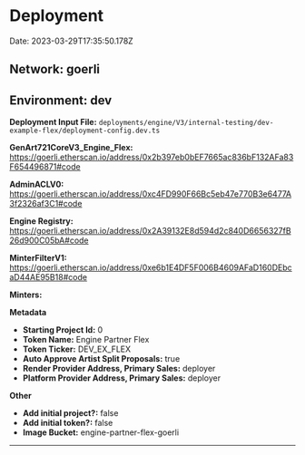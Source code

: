 
# Deployment

Date: 2023-03-29T17:35:50.178Z

## **Network:** goerli

## **Environment:** dev

**Deployment Input File:** `deployments/engine/V3/internal-testing/dev-example-flex/deployment-config.dev.ts`

**GenArt721CoreV3_Engine_Flex:** https://goerli.etherscan.io/address/0x2b397eb0bEF7665ac836bF132AFa83F654496871#code

**AdminACLV0:** https://goerli.etherscan.io/address/0xc4FD990F66Bc5eb47e770B3e6477A3f2326af3C1#code

**Engine Registry:** https://goerli.etherscan.io/address/0x2A39132E8d594d2c840D6656327fB26d900C05bA#code

**MinterFilterV1:** https://goerli.etherscan.io/address/0xe6b1E4DF5F006B4609AFaD160DEbcaD44AE95B18#code

**Minters:**



**Metadata**

- **Starting Project Id:** 0
- **Token Name:** Engine Partner Flex
- **Token Ticker:** DEV_EX_FLEX
- **Auto Approve Artist Split Proposals:** true
- **Render Provider Address, Primary Sales:** deployer
- **Platform Provider Address, Primary Sales:** deployer

**Other**

- **Add initial project?:** false
- **Add initial token?:** false
- **Image Bucket:** engine-partner-flex-goerli

---


